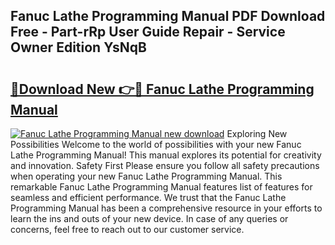 ## Fanuc Lathe Programming Manual PDF Download Free - Part-rRp User Guide Repair - Service Owner Edition YsNqB

# <h2><a href="http://bc16076.oget.top/?id=Fanuc+Lathe+Programming+Manual">🔗Download New 👉🔴 Fanuc Lathe Programming Manual</a></h2>

[![Fanuc Lathe Programming Manual new download](https://i.imgur.com/5g1atiW.png)](http://bc16076.oget.top/?id=Fanuc+Lathe+Programming+Manual)
Exploring New Possibilities Welcome to the world of possibilities with your new Fanuc Lathe Programming Manual! This manual explores its potential for creativity and innovation. Safety First Please ensure you follow all safety precautions when operating your new Fanuc Lathe Programming Manual. This remarkable Fanuc Lathe Programming Manual features list of features for seamless and efficient performance. We trust that the Fanuc Lathe Programming Manual has been a comprehensive resource in your efforts to learn the ins and outs of your new device. In case of any queries or concerns, feel free to reach out to our customer service.
